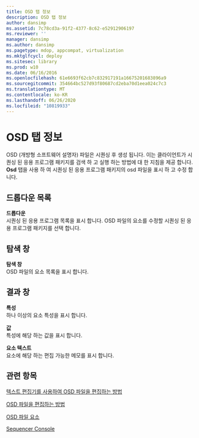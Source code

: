 ```yaml
---
title: OSD 탭 정보
description: OSD 탭 정보
author: dansimp
ms.assetid: 7c78cd3a-91f2-4377-8c62-e52912906197
ms.reviewer: ''
manager: dansimp
ms.author: dansimp
ms.pagetype: mdop, appcompat, virtualization
ms.mktglfcycl: deploy
ms.sitesec: library
ms.prod: w10
ms.date: 06/16/2016
ms.openlocfilehash: 61e6693f62cb7c832917191a16675201683896a9
ms.sourcegitcommit: 354664bc527d93f80687cd2eba70d1eea024c7c3
ms.translationtype: MT
ms.contentlocale: ko-KR
ms.lasthandoff: 06/26/2020
ms.locfileid: "10819933"
---
```

# OSD 탭 정보


OSD (개방형 소프트웨어 설명자) 파일은 시퀀싱 후 생성 됩니다. 이는 클라이언트가 시퀀싱 된 응용 프로그램 패키지를 검색 하 고 실행 하는 방법에 대 한 지침을 제공 합니다. **Osd** 탭을 사용 하 여 시퀀싱 된 응용 프로그램 패키지의 osd 파일을 표시 하 고 수정 합니다.

## 드롭다운 목록


<a href="" id="drop-down"></a>**드롭다운**  
시퀀싱 된 응용 프로그램 목록을 표시 합니다. OSD 파일의 요소를 수정할 시퀀싱 된 응용 프로그램 패키지를 선택 합니다.

## 탐색 창


<a href="" id="navigation-pane"></a>**탐색 창**  
OSD 파일의 요소 목록을 표시 합니다.

## 결과 창


<a href="" id="attribute"></a>**특성**  
하나 이상의 요소 특성을 표시 합니다.

<a href="" id="value"></a>**값**  
특성에 해당 하는 값을 표시 합니다.

<a href="" id="element-text"></a>**요소 텍스트**  
요소에 해당 하는 편집 가능한 메모를 표시 합니다.

## 관련 항목


[텍스트 편집기를 사용하여 OSD 파일을 편집하는 방법](how-to-edit-an-osd-file-using-a-text-editor.md)

[OSD 파일을 편집하는 방법](how-to-edit-an-osd-file.md)

[OSD 파일 요소](osd-file-elements.md)

[Sequencer Console](sequencer-console.md)

 

 





